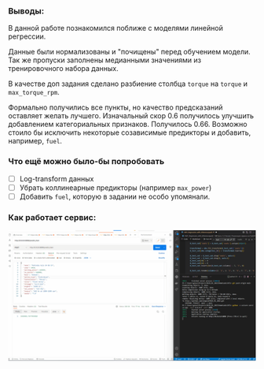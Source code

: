 ### Выводы:

В данной работе познакомился поближе с моделями линейной регрессии.

Данные были нормализованы и "почищены" перед обучением модели. Так же пропуски заполнены медианными значениями из тренировочного набора данных.

В качестве доп задания сделано разбиение столбца `torque` на `torque` и `max_torque_rpm`.

Формально получились все пункты, но качество предсказаний оставляет желать лучшего. Изначальный скор 0.6 получилось улучшить добавлением категориальных признаков. Получилось 0.66. Возможно стоило бы исключить некоторые созависимые предикторы и добавить, например, `fuel`.

### Что ещё можно было-бы попробовать

- [ ] Log-transform данных
- [ ] Убрать коллинеарные предикторы (например `max_power`)
- [ ] Добавить `fuel`, которую в задании не особо упомянали.

### Как работает сервис:

![service_demo](./Animation.gif)
